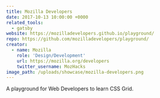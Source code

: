 ```yaml
---
title: Mozilla Developers
date: 2017-10-13 10:00:00 +0000
related_tools:
  - gatsby
website: https://mozilladevelopers.github.io/playground/
repo: https://github.com/mozilladevelopers/playground/
creator:
  - name: Mozilla
    role: 'Design/Development'
    url: https://mozilla.org/developers
    twitter_username: MozHacks
image_path: /uploads/showcase/mozilla-developers.png
---
```


A playground for Web Developers to learn CSS Grid.
